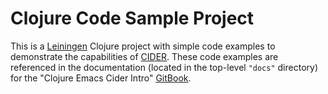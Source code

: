 # Clojure Code Sample Project

This is a [Leiningen](https://leiningen.org/) Clojure project with simple code examples to demonstrate the capabilities of [CIDER](https://github.com/clojure-emacs/cider). These code examples are referenced in the documentation (located in the top-level ```"docs"``` directory) for the "Clojure Emacs Cider Intro" [GitBook](https://www.gitbook.com/book/tbellisiv/clojure-emacs-cider-intro).
